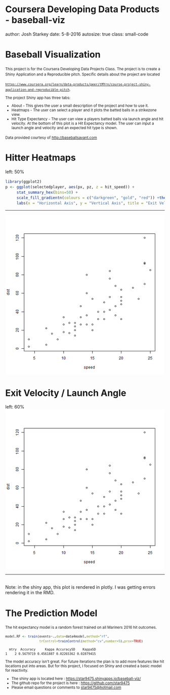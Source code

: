 
<style>
.small-code pre code {
  font-size: 1em;
}
</style>
Coursera Developing Data Products - baseball-viz
========================================================
author: Josh Starkey
date: 5-8-2016
autosize: true
class: small-code

Baseball Visualization 
========================================================

<small>This project is for the Coursera Developing Data Projects Class.  The project is to create a Shiny Application and a Reproducible pitch.  Specific details about the project are located</p>  <code><https://www.coursera.org/learn/data-products/peer/tMYrn/course-project-shiny-application-and-reproducible-pitch></code>.

The project Shiny app has three tabs:

- About - This gives the user a small description of the project and how to use it.
- Heatmaps - The user can select a player and it plots the batted balls in a strikezone view.
- Hit Type Expectancy - The user can view a players batted balls via launch angle and hit velocity.  At the bottom of this plot is a Hit Expectancy model.  The user can input a launch angle and velocity and an expected hit type is shown. 

Data provided courtesy of <http://baseballsavant.com></small>

Hitter Heatmaps
========================================================
left: 50% 

```r
library(ggplot2)
p <- ggplot(selectedplayer, aes(px, pz, z = hit_speed)) + 
     stat_summary_hex(bins=50) +
     scale_fill_gradientn(colours = c("darkgreen", "gold", "red")) +theme_minimal()+
     labs(x = "Horizontal Axis", y = "Vertical Axis", title = "Exit Velocity Heatmap") +        xlim(-2.5, 2.5) + ylim(0,5)
```
***
![plot of chunk unnamed-chunk-3](baseball-viz-figure/unnamed-chunk-3-1.png)

Exit Velocity / Launch Angle
========================================================
left: 60% 
![plot of chunk unnamed-chunk-4](baseball-viz-figure/unnamed-chunk-4-1.png)
***
<br>Note: in the shiny app, this plot is rendered in plotly. I was getting errors rendering it in the RMD.

The Prediction Model
========================================================
<small>The hit expectancy model is a random forest trained on all Mariners 2016 hit outcomes.

```r
model.RF <- train(events~.,data=data4model,method="rf",
                  trControl=trainControl(method="cv",number=5),prox=TRUE)
```


```
  mtry  Accuracy     Kappa AccuracySD    KappaSD
1    2 0.5679719 0.4561887 0.02265362 0.02879415
```
The model accuracy isn't great.  For future iterations the plan is to add more features like hit locations put into areas.  But for this project, I focused on Shiny and created a basic model for reactivity.

- The shiny app is located here : <https://star9475.shinyapps.io/baseball-viz/><br>
- The github repo for the project is here : <https://github.com/star9475><br>
- Please email questions or comments to <star9475@hotmail.com><br>
</small>

